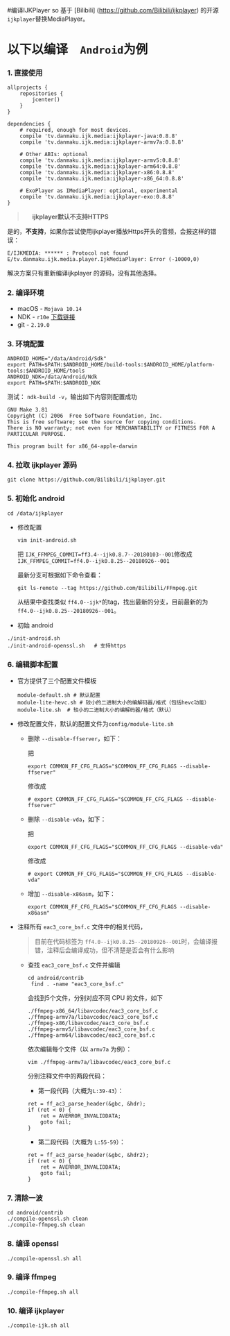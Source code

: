 #编译IJKPlayer so
基于 [Bilibili] (https://github.com/Bilibili/ijkplayer) 的开源`ijkplayer`替换MediaPlayer。

# 以下以编译　`Android`为例

### 1.  直接使用
    allprojects {
        repositories {
            jcenter()
        }
    }
    
    dependencies {
        # required, enough for most devices.
        compile 'tv.danmaku.ijk.media:ijkplayer-java:0.8.8'
        compile 'tv.danmaku.ijk.media:ijkplayer-armv7a:0.8.8'

        # Other ABIs: optional
        compile 'tv.danmaku.ijk.media:ijkplayer-armv5:0.8.8'
        compile 'tv.danmaku.ijk.media:ijkplayer-arm64:0.8.8'
        compile 'tv.danmaku.ijk.media:ijkplayer-x86:0.8.8'
        compile 'tv.danmaku.ijk.media:ijkplayer-x86_64:0.8.8'

        # ExoPlayer as IMediaPlayer: optional, experimental
        compile 'tv.danmaku.ijk.media:ijkplayer-exo:0.8.8'
    }
>　
> **ijkplayer默认不支持HTTPS** 
> 　

是的，**不支持**，如果你尝试使用ijkplayer播放Https开头的音频，会报这样的错误：

```
E/IJKMEDIA: ****** : Protocol not found
E/tv.danmaku.ijk.media.player.IjkMediaPlayer: Error (-10000,0)
```
解决方案只有重新编译ijkplayer 的源码，没有其他选择。

### 2. 编译环境
* macOS - `Mojava 10.14`
* NDK - `r10e` [下载链接](https://dl.google.com/android/repository/android-ndk-r10e-darwin-x86_64.zip
)
* git - `2.19.0`

### 3. 环境配置

```
ANDROID_HOME="/data/Android/Sdk"
export PATH=$PATH:$ANDROID_HOME/build-tools:$ANDROID_HOME/platform-tools:$ANDROID_HOME/tools
ANDROID_NDK=/data/Android/Ndk
export PATH=$PATH:$ANDROID_NDK
```

测试： `ndk-build -v`，输出如下内容则配置成功

```
GNU Make 3.81
Copyright (C) 2006  Free Software Foundation, Inc.
This is free software; see the source for copying conditions.
There is NO warranty; not even for MERCHANTABILITY or FITNESS FOR A
PARTICULAR PURPOSE.

This program built for x86_64-apple-darwin
```
### 4. 拉取 ijkplayer 源码

```
git clone https://github.com/Bilibili/ijkplayer.git
```

### 5. 初始化 android

```
cd /data/ijkplayer
```
* 修改配置
     
    ```
    vim init-android.sh
    ```
    把 `IJK_FFMPEG_COMMIT=ff3.4--ijk0.8.7--20180103--001`修改成`IJK_FFMPEG_COMMIT=ff4.0--ijk0.8.25--20180926--001`
    
    最新分支可根据如下命令查看：
    
    ```
    git ls-remote --tag https://github.com/Bilibili/FFmpeg.git
    ```
    从结果中查找类似 `ff4.0--ijk*`的tag，找出最新的分支，目前最新的为`ff4.0--ijk0.8.25--20180926--001`。
* 初始 android

```
./init-android.sh
./init-android-openssl.sh   # 支持https
```

### 6. 编辑脚本配置
* 官方提供了三个配置文件模板
     
    ```
    module-default.sh # 默认配置
    module-lite-hevc.sh # 较小的二进制大小的编解码器/格式（包括hevc功能）
    module-lite.sh  # 较小的二进制大小的编解码器/格式（默认）
    ``` 
* 修改配置文件，默认的配置文件为`config/module-lite.sh`
    * 删除 `--disable-ffserver`，如下：
        
        把
        
        ```
        export COMMON_FF_CFG_FLAGS="$COMMON_FF_CFG_FLAGS --disable-ffserver"
        ```
        修改成
        
        ```
        # export COMMON_FF_CFG_FLAGS="$COMMON_FF_CFG_FLAGS --disable-ffserver"
        ```
    * 删除 `--disable-vda`，如下：
        
        把
        
        ```
        export COMMON_FF_CFG_FLAGS="$COMMON_FF_CFG_FLAGS --disable-vda"
        ```
        
        修改成
        
        ```
        # export COMMON_FF_CFG_FLAGS="$COMMON_FF_CFG_FLAGS --disable-vda"
        ``` 
    * 增加 `--disable-x86asm`，如下：
        
        ```
        export COMMON_FF_CFG_FLAGS="$COMMON_FF_CFG_FLAGS --disable-x86asm"
        ```

* 注释所有 `eac3_core_bsf.c` 文件中的相关代码，
    > 目前在代码标签为 `ff4.0--ijk0.8.25--20180926--001`时，会编译报错，注释后会编译成功，但不清楚是否会有什么影响
    
    * 查找 `eac3_core_bsf.c` 文件并编辑
        
        ```
        cd android/contrib
         find . -name "eac3_core_bsf.c"
        ``` 
        会找到5个文件，分别对应不同 CPU 的文件，如下
        
        ```
        ./ffmpeg-x86_64/libavcodec/eac3_core_bsf.c
        ./ffmpeg-armv7a/libavcodec/eac3_core_bsf.c
        ./ffmpeg-x86/libavcodec/eac3_core_bsf.c
        ./ffmpeg-armv5/libavcodec/eac3_core_bsf.c
        ./ffmpeg-arm64/libavcodec/eac3_core_bsf.c
        ```
        
        依次编辑每个文件（以 `armv7a` 为例）：
        
        ```
        vim ./ffmpeg-armv7a/libavcodec/eac3_core_bsf.c
        ```
        分别注释文件中的两段代码：
        * 第一段代码（大概为`L:39-43`）：
        
        ```
        ret = ff_ac3_parse_header(&gbc, &hdr);
        if (ret < 0) {
            ret = AVERROR_INVALIDDATA;
            goto fail;
        }
        ```
        * 第二段代码（大概为 `L:55-59`）：
        
        ```
        ret = ff_ac3_parse_header(&gbc, &hdr2);
        if (ret < 0) {
            ret = AVERROR_INVALIDDATA;
            goto fail;
        }
        ```  


### 7. 清除一波

```
cd android/contrib
./compile-openssl.sh clean
./compile-ffmpeg.sh clean
```
### 8. 编译 openssl

```
./compile-openssl.sh all
```
### 9. 编译 ffmpeg

```
./compile-ffmpeg.sh all
```
### 10. 编译 ijkplayer

```
./compile-ijk.sh all
```



